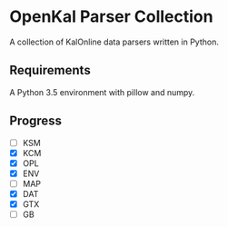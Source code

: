 # OpenKal Parser Collection
A collection of KalOnline data parsers written in Python.

## Requirements
A Python 3.5 environment with pillow and numpy.

## Progress
- [ ] KSM
- [x] KCM
- [x] OPL
- [x] ENV
- [ ] MAP
- [X] DAT
- [X] GTX
- [ ] GB
